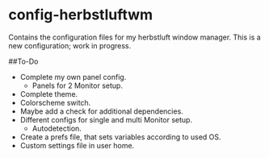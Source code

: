 # config-herbstluftwm
Contains the configuration files for my herbstluft window manager.
This is a new configuration; work in progress.
 
 
 
##To-Do
* Complete my own panel config.
  * Panels for 2 Monitor setup.
* Complete theme.
* Colorscheme switch.
* Maybe add a check for additional dependencies.
* Different configs for single and multi Monitor setup.
  * Autodetection.
* Create a prefs file, that sets variables according to used OS.
* Custom settings file in user home.
